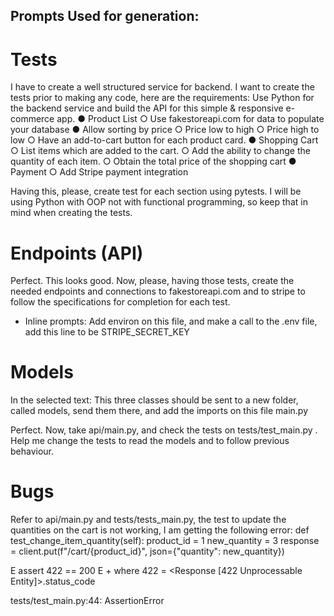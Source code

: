 ## Prompts Used for generation:
# Tests
I have to create a well structured service for backend. I want to create the tests prior to making any code, here are the requirements: Use Python for the backend service and build the API for this simple & responsive e-commerce app. ● Product List ○ Use fakestoreapi.com for data to populate your database ● Allow sorting by price ○ Price low to high ○ Price high to low ○ Have an add-to-cart button for each product card. ● Shopping Cart ○ List items which are added to the cart. ○ Add the ability to change the quantity of each item. ○ Obtain the total price of the shopping cart ● Payment ○ Add Stripe payment integration

Having this, please, create test for each section using pytests. I will be using Python with OOP not with functional programming, so keep that in mind when creating the tests.

# Endpoints (API)
Perfect. This looks good. Now, please, having those tests, create the needed endpoints and connections to fakestoreapi.com and to stripe to follow the specifications for completion for each test.

- Inline prompts:
Add environ on this file, and make a call to the .env file, add this line to be STRIPE_SECRET_KEY

# Models
In the selected text: This three classes should be sent to a new folder, called models, send them there, and add the imports on this file main.py

Perfect. Now, take api/main.py, and check the tests on tests/test_main.py . Help me change the tests to read the models and to follow previous behaviour.

# Bugs
Refer to api/main.py and tests/tests_main.py, the test to update the quantities on the cart is not working, I am getting the following error: def test_change_item_quantity(self): product_id = 1 new_quantity = 3 response = client.put(f"/cart/{product_id}", json={"quantity": new_quantity})

E assert 422 == 200 E + where 422 = <Response [422 Unprocessable Entity]>.status_code

tests/test_main.py:44: AssertionError